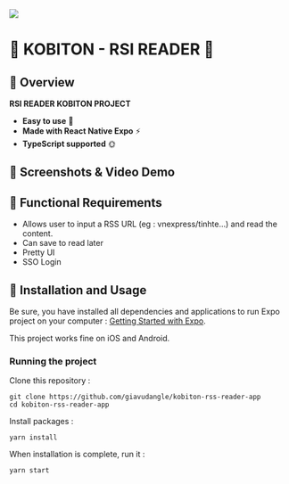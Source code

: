 <img src="https://workablehr.s3.amazonaws.com/uploads/account/logo/488654/logo">

# 🚀 KOBITON - RSI READER  🚀


## 🚀 Overview
**RSI READER KOBITON PROJECT**
- **Easy to use** 🤘
- **Made with React Native Expo** ⚡
- **TypeScript supported** 🌞

## 🚀 Screenshots & Video Demo

## 🚀 Functional Requirements

- Allows user to input a RSS URL (eg : vnexpress/tinhte...) and read the content.
- Can save to read later
- Pretty UI
- SSO Login






## 🚀 Installation and Usage

Be sure, you have installed all dependencies and applications to run Expo project on your computer : [Getting Started with Expo](https://docs.expo.io/get-started/installation/).

This project works fine on iOS and Android.


### Running the project

Clone this repository :

```
git clone https://github.com/giavudangle/kobiton-rss-reader-app
cd kobiton-rss-reader-app
```

Install packages :

```
yarn install
```

When installation is complete, run it :

```
yarn start
```


